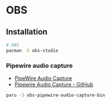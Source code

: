 # OBS

## Installation

```sh
# OBS
pacman -S obs-studio
```

### Pipewire audio capture

- [PipeWire Audio Capture](https://obsproject.com/forum/resources/pipewire-audio-capture.1458/)
- [Pipewire Audio Capture - GitHub](https://github.com/dimtpap/obs-pipewire-audio-capture)

```sh
paru -S obs-pipewire-audio-capture-bin
```
